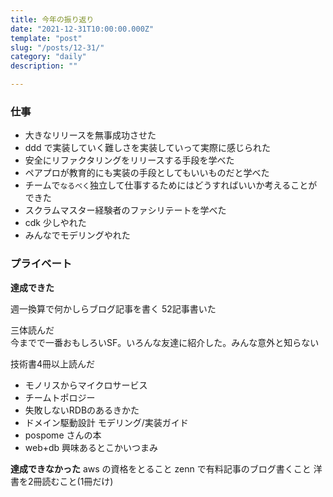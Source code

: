 ```yaml
---
title: 今年の振り返り
date: "2021-12-31T10:00:00.000Z"
template: "post"
slug: "/posts/12-31/"
category: "daily"
description: ""

---
```


### 仕事

- 大きなリリースを無事成功させた
- ddd で実装していく難しさを実装していって実際に感じられた
- 安全にリファクタリングをリリースする手段を学べた
- ペアプロが教育的にも実装の手段としてもいいものだと学べた
- チームで`なるべく`独立して仕事するためにはどうすればいいか考えることができた
- スクラムマスター経験者のファシリテートを学べた
- cdk 少しやれた
- みんなでモデリングやれた
### プライベート

**達成できた**

週一換算で何かしらブログ記事を書く
52記事書いた  

三体読んだ  
今までで一番おもしろいSF。いろんな友達に紹介した。みんな意外と知らない

技術書4冊以上読んだ

- モノリスからマイクロサービス
- チームトポロジー
- 失敗しないRDBのあるきかた
- ドメイン駆動設計 モデリング/実装ガイド
- pospome さんの本
- web+db 興味あるとこかいつまみ

**達成できなかった**
aws の資格をとること
zenn で有料記事のブログ書くこと
洋書を2冊読むこと(1冊だけ)